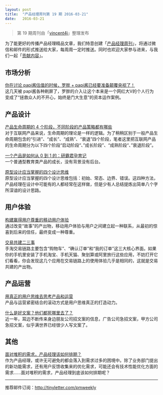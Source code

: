 ```yaml
---
layout: post
title:  "产品经理周刊第 19 期 2016-03-21"
date:   2016-03-21
---
```


> 第 19 期周刊由「[vincent4j](http://pmweekly.com/contributors/#vincent4j)」整理发布     

为了能更好的传播产品经理精品文章，我们特意创建「[产品经理周刊](http://pmweekly.com/)」，将通过微信和邮件的形式推送给大家，每周周一定时推送。同时也欢迎大家参与进来，与我们一起「[贡献内容](https://github.com/vincent4j/pmweekly.com/issues/new)」。    

## 市场分析

[你在讨论 papi酱估值的时候，罗胖 + papi酱已经要准备颠覆央视了！](http://mp.weixin.qq.com/s?__biz=MzA5NzAzMjIxMw==&mid=402235627&idx=3&sn=ab9b5d3d720226f345f15509ac0932b0&scene=23&srcid=0321WEF68ar1gOgWRgWPbO1r#rd)   
这几天被 papi酱各种刷屏了，罗胖的介入让这个本来是一个网红大V的个人行为变成了“拯救众人的不开心，始终是门大生意”的资本运作案例。   


## 产品设计  

[产品生命周期的 4 个阶段，不同阶段的产品策略都有哪些](http://mp.weixin.qq.com/s?__biz=MjM5OTEwNjI2MA==&mid=403874364&idx=1&sn=a83369d31c6a6a4154b2571063c6feb0&scene=23&srcid=0321o6MWz142xK1ArC2vmVdj#rd)    
对于互联网产品来说，生命周期的理论是一样的逻辑。为了稍稍区别于一般产品生命周期包含的“引进”、“成长”、“成熟”、“衰退”四个阶段，笔者这里把互联网产品的生命周期分为以下四个阶段“启动阶段“、”成长阶段”、“成熟阶段“、”衰退阶段”。
  
[一个产品是如何从 0 到 1 的：研霸君孕育记](http://mp.weixin.qq.com/s?__biz=MzIxMzA5MDY4Mw==&mid=402062861&idx=1&sn=0545bdfb17d1f9bbfbb0c64f365c5b82&scene=23&srcid=0322DAIyOPHRR068ttVcu4y2#rd)   
一个普通型教育类产品的成长，没有背景没有后台。    

[原型设计应当掌握的四个设计思维](http://mp.weixin.qq.com/s?__biz=MjM5NjA3ODI3Ng==&mid=401951493&idx=1&sn=b0b2dad9bbb8045b3c7c7f4572c9c4b7&scene=23&srcid=0316tmuIt0jJDskxNSGj9U6X#rd)   
原型设计应当掌握的四个设计思维包括：初始、常态、边界、错误。这四种方法，产品经理在设计中可能有的人都经常在这样做，但是少有人总结提炼出简单八个字所深谙的设计思路。   

## 用户体验

[构建赢得用户尊重的移动用户体验](http://mp.weixin.qq.com/s?__biz=MjM5NjA3ODI3Ng==&mid=402014054&idx=1&sn=0f6e4b575b2767e99ec3cfa20875c9f0&scene=23&srcid=0321y65wxn71YddRY9fzgeAH#rd)   
通过改变“故事”的产出物，移动用户体验与用户之间建立起一种联系，从最初的惊喜到后来的信任，最终变成一种尊重。  

[交易共建二三事](http://mp.weixin.qq.com/s?__biz=MzAxMTM0ODM4OQ==&mid=404199452&idx=1&sn=d2ef59e6530eb4781058954c2d258fc9&scene=23&srcid=0321jaRhXVDX9IMYJi4uhiLb#rd)   
手淘交易链路主要包含“购物车”、“确认订单”和“我的订单”这三大核心界面。如果你的手机里安装了手机淘宝、手机天猫、聚划算或阿里旅行这些应用，不妨打开它们看看，你会发现这几个应用在交易链路上的使用体验几乎是相同的，这就是交易共建的产出物。  

    

## 产品运营

[用真正的用户思维去思考产品和运营](http://mp.weixin.qq.com/s?__biz=MjM5NTQ5MjIyMA==&mid=405188710&idx=1&sn=81a1c85a5d11acbafc0f49f9d5fa8c37&scene=23&srcid=0321UA6g7yeJcz4FfidbcoCy#rd)   
产品与运营紧密结合的滚动方式是用户思维真正的打造动力。   

[什么是好文案？他们都死哪里去了？](http://mp.weixin.qq.com/s?__biz=MjM5NjAyMzcyMA==&mid=411544301&idx=2&sn=a258aaa01b2e9631a5d53a6931568cbc&scene=23&srcid=03210lIIkdxR7E0HD8Eh0Y48#rd)   
近一年，耳边不断传来身边朋友公司招文案的信息，广告公司急招文案，甲方公司急招文案，似乎满世界已经很少人写文案了。   

## 其他

[面对堆积的需求，产品经理该如何排期？](http://www.woshipm.com/pmd/297766.html)   
作为产品经理，或许无可避免的都会落入到需求过多的困境中。除了业务部门提出的新功能需求，还有用户反馈收集来的优化需求，可能还会有技术性能优化方面的需求......面对堆积的需求，产品经理到底该如何排期呢？   

---
推荐邮件订阅：<http://tinyletter.com/pmweekly>  
      
  
 

